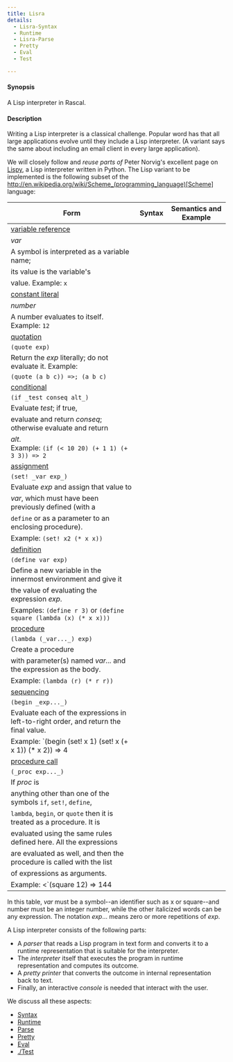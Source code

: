 ```yaml
---
title: Lisra
details:
  - Lisra-Syntax
  - Runtime
  - Lisra-Parse
  - Pretty
  - Eval
  - Test

---
```


#### Synopsis

A Lisp interpreter in Rascal.

#### Description

Writing a Lisp interpreter is a classical challenge. 
Popular word has that all large applications evolve until they include a Lisp interpreter.
(A variant says the same about including an email client in every large application).

We will closely follow and *reuse parts of* Peter Norvig's excellent page
on [Lispy](http://norvig.com/lispy.html), a Lisp interpreter written in Python.
The Lisp variant to be implemented is the following subset of the http://en.wikipedia.org/wiki/Scheme_(programming_language)[Scheme]
 language:


| Form | Syntax | Semantics and Example |
| --- | --- | --- |
| [variable reference](http://www.schemers.org/Documents/Standards/R5RS/HTML/r5rs-Z-H-7.html#%_sec_4.1.1) |
| _var_ |
| A symbol is interpreted as a variable name; |
  its value is the variable's |
  value. Example: `x` |
| [constant literal](http://www.schemers.org/Documents/Standards/R5RS/HTML/r5rs-Z-H-7.html#%_sec_4.1.2) |
| _number_ |
| A number evaluates to itself. Example: `12` |
| [quotation](http://www.schemers.org/Documents/Standards/R5RS/HTML/r5rs-Z-H-7.html#%_sec_4.1.2) |
| `(quote exp)` |
| Return the _exp_ literally; do not evaluate it. Example: |
  `(quote (a b c)) =>; (a b c)` |
| [conditional](http://www.schemers.org/Documents/Standards/R5RS/HTML/r5rs-Z-H-7.html#%_sec_4.1.5) |
| `(if _test conseq alt_)` |
| Evaluate _test_; if true, |
  evaluate and return _conseq_; otherwise evaluate and return  |
  _alt_. <br />Example: `(if (< 10 20) (+ 1 1) (+ 3 3)) => 2` |
| [assignment](http://www.schemers.org/Documents/Standards/R5RS/HTML/r5rs-Z-H-7.html#%_sec_4.1.6) |
| `(set! _var exp_)` |
| Evaluate _exp_ and assign that value to |
  _var_, which must have been previously defined (with a |
  `define` or as a parameter to an enclosing procedure). |
   Example: `(set! x2 (* x x))` |
| [definition](http://www.schemers.org/Documents/Standards/R5RS/HTML/r5rs-Z-H-8.html#%_sec_5.2) |
| `(define var exp)` |
| Define a new variable in the innermost environment and give it |
  the value of evaluating the expression _exp_.  |
  Examples: `(define r 3)` or `(define square (lambda (x) (* x x)))` |
| [procedure](http://www.schemers.org/Documents/Standards/R5RS/HTML/r5rs-Z-H-7.html#%_sec_4.1.4) |
| `(lambda (_var..._) exp)` |
| Create a procedure |
  with parameter(s) named _var..._ and the expression as the body. |
  Example: `(lambda (r) (* r r))` |
| [sequencing](http://www.schemers.org/Documents/Standards/R5RS/HTML/r5rs-Z-H-7.html#%_sec_4.2.3) |
| `(begin _exp..._)` |
| Evaluate each of the expressions in left-to-right order, and return the final value. |
  Example: `(begin (set! x 1) (set! x (+ x 1)) (* x 2)) => 4 |
| [procedure call](http://www.schemers.org/Documents/Standards/R5RS/HTML/r5rs-Z-H-7.html#%_sec_4.1.3) |
| `(_proc exp..._)` |
| If _proc_ is |
   anything other than one of the symbols `if`, `set!`, `define`, |
   `lambda`, `begin`, or `quote` then it is treated as a procedure.  It is |
   evaluated using the same rules defined here. All the expressions |
   are evaluated as well, and then the procedure is called with the list |
   of expressions as arguments.  |
   Example: <`(square 12) => 144 |


In this table, _var_ must be a symbol--an identifier such as x or square--and number must be an integer number, 
while the other italicized words can be any expression. The notation _exp_... means zero or more repetitions of _exp_.

A Lisp interpreter consists of the following parts:

*  A _parser_ that reads a Lisp program in text form and converts it to a runtime representation that is suitable for the interpreter.
*  The _interpreter_ itself that executes the program in runtime representation and computes its outcome.
*  A _pretty printer_ that converts the outcome in internal representation back to text.
*  Finally, an interactive  _console_ is needed that interact with the user.


We discuss all these aspects:

* [Syntax](../../../Recipes/Languages/Lisra/Syntax/)
* [Runtime](../../../Recipes/Languages/Lisra/Runtime/)
* [Parse](../../../Recipes/Languages/Lisra/Parse/)
* [Pretty](../../../Recipes/Languages/Lisra/Pretty/)
* [Eval](../../../Recipes/Languages/Lisra/Eval/)
* [./Test](../../../Recipes/Languages/Lisra/Test/)


